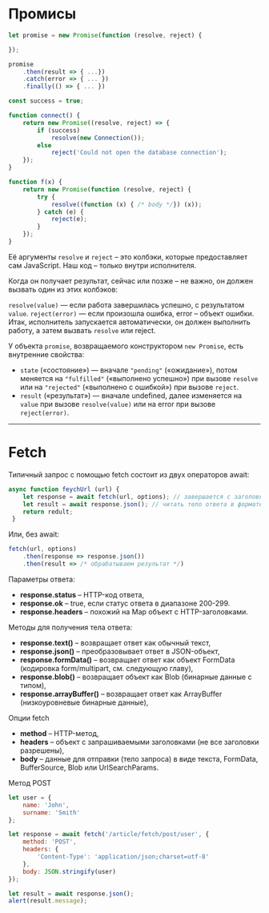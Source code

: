 # Промисы

```js
let promise = new Promise(function (resolve, reject) {

});

promise  
    .then(result => { ...})  
    .catch(error => { ... })  
    .finally(() => { ... })    
```


```js 
const success = true;

function connect() { 
    return new Promise((resolve, reject) => {
        if (success)
            resolve(new Connection()); 
        else               
            reject('Could not open the database connection');
    });
}
```

```js
function f(x) {
    return new Promise(function (resolve, reject) { 
        try {
            resolve((function (x) { /* body */}) (x));
        } catch (e) {
            reject(e);
        }
    });
}
```
  
Её аргументы `resolve` и `reject` – это колбэки, которые предоставляет сам JavaScript. Наш код – только внутри
исполнителя.

Когда он получает результат, сейчас или позже – не важно, он должен вызвать один из этих колбэков:

`resolve(value)` — если работа завершилась успешно, с результатом `value`. `reject(error)` — если произошла ошибка,
error – объект ошибки. Итак, исполнитель запускается автоматически, он должен выполнить работу, а затем
вызвать `resolve` или reject.

У объекта `promise`, возвращаемого конструктором `new Promise`, есть внутренние свойства:

* `state` («состояние») — вначале `"pending"` («ожидание»), потом меняется на `"fulfilled"` («выполнено успешно») при
  вызове `resolve` или на `"rejected"` («выполнено с ошибкой») при вызове `reject`.
* `result` («результат») — вначале undefined, далее изменяется на `value` при вызове `resolve(value)` или на error при вызове
  `reject(error)`.


___

# Fetch

Типичный запрос с помощью fetch состоит из двух операторов await:
```js
async function feychUrl (url) {
    let response = await fetch(url, options); // завершается с заголовками ответа   
    let result = await response.json(); // читать тело ответа в формате JSON   
    return redult;
 }
```

Или, без await:
```js
fetch(url, options) 
    .then(response => response.json())
    .then(result => /* обрабатываем результат */) 
```

Параметры ответа:

* **response.status** – HTTP-код ответа,
* **response.ok** – true, если статус ответа в диапазоне 200-299.
* **response.headers** – похожий на Map объект с HTTP-заголовками.

Методы для получения тела ответа:

* **response.text()** – возвращает ответ как обычный текст,
* **response.json()** – преобразовывает ответ в JSON-объект,
* **response.formData()** – возвращает ответ как объект FormData (кодировка form/multipart, см. следующую главу),
* **response.blob()** – возвращает объект как Blob (бинарные данные с типом),
* **response.arrayBuffer()** – возвращает ответ как ArrayBuffer (низкоуровневые бинарные данные),

Опции fetch

* **method** – HTTP-метод,
* **headers** – объект с запрашиваемыми заголовками (не все заголовки разрешены),
* **body** – данные для отправки (тело запроса) в виде текста, FormData, BufferSource, Blob или UrlSearchParams.


Метод POST
```js
let user = {
    name: 'John',
    surname: 'Smith'
};

let response = await fetch('/article/fetch/post/user', {
    method: 'POST',
    headers: {
        'Content-Type': 'application/json;charset=utf-8'
    },
    body: JSON.stringify(user)
});

let result = await response.json();
alert(result.message);
```
